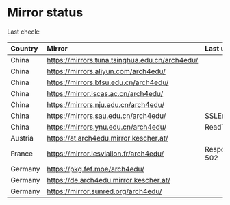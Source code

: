 <script src="./time.js"></script>
# Mirror status
Last check: <script type="text/javascript">localize(1686597209.6877937);</script>

|Country|Mirror|Last update|
|:------|:-----|:----------|
|China|https://mirrors.tuna.tsinghua.edu.cn/arch4edu/|<script type="text/javascript">localize(1686551739);</script>|
|China|https://mirrors.aliyun.com/arch4edu/|<script type="text/javascript">localize(1686508544);</script>|
|China|https://mirrors.bfsu.edu.cn/arch4edu/|<script type="text/javascript">localize(1686551739);</script>|
|China|https://mirror.iscas.ac.cn/arch4edu/|<script type="text/javascript">localize(1686551739);</script>|
|China|https://mirrors.nju.edu.cn/arch4edu/|<script type="text/javascript">localize(1686508544);</script>|
|China|https://mirrors.sau.edu.cn/arch4edu/|SSLError|
|China|https://mirrors.ynu.edu.cn/arch4edu/|ReadTimeout|
|Austria|https://at.arch4edu.mirror.kescher.at/|<script type="text/javascript">localize(1686551739);</script>|
|France|https://mirror.lesviallon.fr/arch4edu/|Response 502|
|Germany|https://pkg.fef.moe/arch4edu/|<script type="text/javascript">localize(1686551739);</script>|
|Germany|https://de.arch4edu.mirror.kescher.at/|<script type="text/javascript">localize(1686551739);</script>|
|Germany|https://mirror.sunred.org/arch4edu/|<script type="text/javascript">localize(1686551739);</script>|

<script src="./tablefilter/tablefilter.js"></script>
<script src="./table.js"></script>